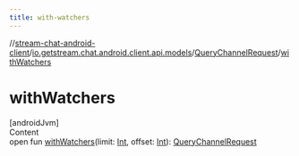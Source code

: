 ```yaml
---
title: with-watchers
---
```

//[stream-chat-android-client](../../../index.md)/[io.getstream.chat.android.client.api.models](../index.md)/[QueryChannelRequest](index.md)/[withWatchers](withWatchers.md)



# withWatchers  
[androidJvm]  
Content  
open fun [withWatchers](withWatchers.md)(limit: [Int](https://kotlinlang.org/api/latest/jvm/stdlib/kotlin/-int/index.html), offset: [Int](https://kotlinlang.org/api/latest/jvm/stdlib/kotlin/-int/index.html)): [QueryChannelRequest](index.md)  



